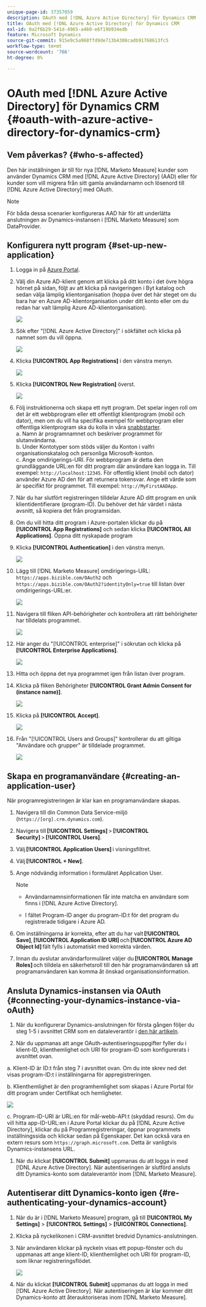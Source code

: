```yaml
---
unique-page-id: 37357059
description: OAuth med [!DNL Azure Active Directory] för Dynamics CRM - [!DNL Marketo Measure]
title: OAuth med [!DNL Azure Active Directory] för Dynamics CRM
exl-id: 0a2f6b29-541d-4965-a460-e6f19b934edb
feature: Microsoft Dynamics
source-git-commit: 915e9c5a968ffd9de713b4308cadb91768613fc5
workflow-type: tm+mt
source-wordcount: '766'
ht-degree: 0%

---
```


# OAuth med [!DNL Azure Active Directory] för Dynamics CRM {#oauth-with-azure-active-directory-for-dynamics-crm}

## Vem påverkas? {#who-s-affected}

Den här inställningen är till för nya [!DNL Marketo Measure] kunder som använder Dynamics CRM med [!DNL Azure Active Directory] (AAD) eller för kunder som vill migrera från sitt gamla användarnamn och lösenord till [!DNL Azure Active Directory] med OAuth.

>[!NOTE]
>
>För båda dessa scenarier konfigureras AAD här för att underlätta anslutningen av Dynamics-instansen i [!DNL Marketo Measure] som DataProvider.

## Konfigurera nytt program {#set-up-new-application}

1. Logga in på [Azure Portal](https://portal.azure.com/#home).

1. Välj din Azure AD-klient genom att klicka på ditt konto i det övre högra hörnet på sidan, följt av att klicka på navigeringen i Byt katalog och sedan välja lämplig klientorganisation (hoppa över det här steget om du bara har en Azure AD-klientorganisation under ditt konto eller om du redan har valt lämplig Azure AD-klientorganisation).

   ![](assets/setup-2.png)

1. Sök efter &quot;[!DNL Azure Active Directory]&quot; i sökfältet och klicka på namnet som du vill öppna.

   ![](assets/setup-3.png)

1. Klicka **[!UICONTROL App Registrations]** i den vänstra menyn.

   ![](assets/setup-4.png)

1. Klicka **[!UICONTROL New Registration]** överst.

   ![](assets/setup-5.png)

1. Följ instruktionerna och skapa ett nytt program. Det spelar ingen roll om det är ett webbprogram eller ett offentligt klientprogram (mobil och dator), men om du vill ha specifika exempel för webbprogram eller offentliga klientprogram ska du kolla in våra [snabbstarter](https://docs.microsoft.com/en-us/azure/active-directory/develop/v1-overview).\
   a. Namn är programnamnet och beskriver programmet för slutanvändarna.\
   b. Under Kontotyper som stöds väljer du Konton i valfri organisationskatalog och personliga Microsoft-konton.\
   c. Ange omdirigerings-URI. För webbprogram är detta den grundläggande URL:en för ditt program där användare kan logga in. Till exempel: `http://localhost:12345`. För offentlig klient (mobil och dator) använder Azure AD den för att returnera tokensvar. Ange ett värde som är specifikt för programmet. Till exempel: `http://MyFirstAADApp`.

1. När du har slutfört registreringen tilldelar Azure AD ditt program en unik klientidentifierare (program-ID). Du behöver det här värdet i nästa avsnitt, så kopiera det från programsidan.

1. Om du vill hitta ditt program i Azure-portalen klickar du på **[!UICONTROL App Registrations]** och sedan klicka **[!UICONTROL All Applications]**. Öppna ditt nyskapade program

1. Klicka **[!UICONTROL Authentication]** i den vänstra menyn.

   ![](assets/setup-9.png)

1. Lägg till [!DNL Marketo Measure] omdirigerings-URL: `https://apps.bizible.com/OAuth2` och `https://apps.bizible.com/OAuth2?identityOnly=true` till listan över omdirigerings-URL:er.

   ![](assets/setup-10.png)

1. Navigera till fliken API-behörigheter och kontrollera att rätt behörigheter har tilldelats programmet.

   ![](assets/setup-10a.png)

1. Här anger du &quot;[!UICONTROL enterprise]&quot; i sökrutan och klicka på **[!UICONTROL Enterprise Applications]**.

   ![](assets/setup-11.png)

1. Hitta och öppna det nya programmet igen från listan över program.

1. Klicka på fliken Behörigheter **[!UICONTROL Grant Admin Consent for (instance name)]**.

   ![](assets/setup-13a.png)

1. Klicka på **[!UICONTROL Accept]**.

   ![](assets/setup-13b.png)

1. Från &quot;[!UICONTROL Users and Groups]&quot; kontrollerar du att giltiga &quot;Användare och grupper&quot; är tilldelade programmet.

   ![](assets/setup-14.png)

## Skapa en programanvändare {#creating-an-application-user}

När programregistreringen är klar kan en programanvändare skapas.

1. Navigera till din Common Data Service-miljö (`https://[org].crm.dynamics.com`).

1. Navigera till **[!UICONTROL Settings]** > **[!UICONTROL Security]** > **[!UICONTROL Users]**.

1. Välj **[!UICONTROL Application Users]** i visningsfiltret.

1. Välj **[!UICONTROL + New]**.

1. Ange nödvändig information i formuläret Application User.

   >[!NOTE]
   >
   >* Användarnamnsinformationen får inte matcha en användare som finns i [!DNL Azure Active Directory].
   >
   >* I fältet Program-ID anger du program-ID:t för det program du registrerade tidigare i Azure AD.

1. Om inställningarna är korrekta, efter att du har valt **[!UICONTROL Save]**, **[!UICONTROL Application ID URI]** och **[!UICONTROL Azure AD Object Id]** fält fylls i automatiskt med korrekta värden.

1. Innan du avslutar användarformuläret väljer du **[!UICONTROL Manage Roles]** och tilldela en säkerhetsroll till den här programanvändaren så att programanvändaren kan komma åt önskad organisationsinformation.

## Ansluta Dynamics-instansen via OAuth {#connecting-your-dynamics-instance-via-oAuth}

1. När du konfigurerar Dynamics-anslutningen för första gången följer du steg 1-5 i avsnittet CRM som en dataleverantör i [den här artikeln](/help/marketo-measure-and-dynamics/getting-started-with-marketo-measure-and-dynamics/microsoft-dynamics-crm-installation-guide.md).

1. När du uppmanas att ange OAuth-autentiseringsuppgifter fyller du i klient-ID, klienthemlighet och URI för program-ID som konfigurerats i avsnittet ovan.

a. Klient-ID är ID:t från steg 7 i avsnittet ovan. Om du inte skrev ned det visas program-ID:t i inställningarna för appregistreringen.

b. Klienthemlighet är den programhemlighet som skapas i Azure Portal för ditt program under Certifikat och hemligheter.

![](assets/creating-2e.png)

c. Program-ID-URI är URL:en för mål-webb-API:t (skyddad resurs). Om du vill hitta app-ID-URL:en i Azure Portal klickar du på [!DNL Azure Active Directory], klickar du på Programregistreringar, öppnar programmets inställningssida och klickar sedan på Egenskaper. Det kan också vara en extern resurs som `https://graph.microsoft.com`. Detta är vanligtvis Dynamics-instansens URL.

1. När du klickat **[!UICONTROL Submit]** uppmanas du att logga in med [!DNL Azure Active Directory]. När autentiseringen är slutförd ansluts ditt Dynamics-konto som dataleverantör inom [!DNL Marketo Measure].

## Autentiserar ditt Dynamics-konto igen {#re-authenticating-your-dynamics-account}

1. När du är i [!DNL Marketo Measure] program, gå till **[!UICONTROL My Settings]** > **[!UICONTROL Settings]** > **[!UICONTROL Connections]**.

1. Klicka på nyckelikonen i CRM-avsnittet bredvid Dynamics-anslutningen.

1. När användaren klickar på nyckeln visas ett popup-fönster och du uppmanas att ange klient-ID, klienthemlighet och URI för program-ID, som liknar registreringsflödet.

   ![](assets/re-authenticating-3.png)

1. När du klickat **[!UICONTROL Submit]** uppmanas du att logga in med [!DNL Azure Active Directory]. När autentiseringen är klar kommer ditt Dynamics-konto att återauktoriseras inom [!DNL Marketo Measure].

